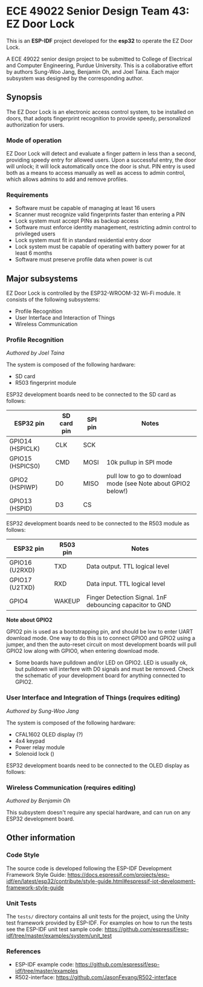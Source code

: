 # ECE 49022 Senior Design Team 43: EZ Door Lock
This is an **ESP-IDF** project developed for the **esp32** to operate the EZ Door Lock.

A ECE 49022 senior design project to be submitted to College of Electrical and Computer Engineering, Purdue University. This is a collaborative effort by authors Sung-Woo Jang, Benjamin Oh, and Joel Taina. Each major subsystem was designed by the corresponding author.

## Synopsis
The EZ Door Lock is an electronic access control system, to be installed on doors, that adopts
fingerprint recognition to provide speedy, personalized authorization for users.

### Mode of operation
EZ Door Lock will detect and evaluate a finger pattern in less than a
second, providing speedy entry for allowed users. Upon a successful entry, the door will unlock;
it will lock automatically once the door is shut. PIN entry is used both as a means to access
manually as well as access to admin control, which allows admins to add and remove profiles.

### Requirements
* Software must be capable of managing at least 16 users
* Scanner must recognize valid fingerprints faster than entering a PIN
* Lock system must accept PINs as backup access
* Software must enforce identity management, restricting admin control to privileged users
* Lock system must fit in standard residential entry door
* Lock system must be capable of operating with battery power for at least 6 months
* Software must preserve profile data when power is cut

## Major subsystems
EZ Door Lock is controlled by the ESP32-WROOM-32 Wi-Fi module. It consists of the following subsystems:
* Profile Recognition
* User Interface and Interaction of Things
* Wireless Communication

### Profile Recognition
*Authored by Joel Taina*

The system is composed of the following hardware:
* SD card
* R503 fingerprint module

ESP32 development boards need to be connected to the SD card as follows:

ESP32 pin        | SD card pin | SPI pin  | Notes
-----------------|-------------|----------|------------
GPIO14 (HSPICLK) | CLK         | SCK      | 
GPIO15 (HSPICS0) | CMD         | MOSI     | 10k pullup in SPI mode
GPIO2  (HSPIWP)  | D0          | MISO     | pull low to go to download mode (see Note about GPIO2 below!) 
GPIO13 (HSPID)   | D3          | CS       | 

ESP32 development boards need to be connected to the R503 module as follows:

ESP32 pin        | R503 pin | Notes
-----------------|----------|------------
GPIO16 (U2RXD)   | TXD      | Data output. TTL logical level
GPIO17 (U2TXD)   | RXD      | Data input. TTL logical level
GPIO4            | WAKEUP   | Finger Detection Signal. 1nF debouncing capacitor to GND

**Note about GPIO2**

GPIO2 pin is used as a bootstrapping pin, and should be low to enter UART download mode. One way to do this is to connect GPIO0 and GPIO2 using a jumper, and then the auto-reset circuit on most development boards will pull GPIO2 low along with GPIO0, when entering download mode.

- Some boards have pulldown and/or LED on GPIO2. LED is usually ok, but pulldown will interfere with D0 signals and must be removed. Check the schematic of your development board for anything connected to GPIO2.

### User Interface and Integration of Things (requires editing)
*Authored by Sung-Woo Jang*

The system is composed of the following hardware:
* CFAL1602 OLED display (?)
* 4x4 keypad
* Power relay module
* Solenoid lock ()

ESP32 development boards need to be connected to the OLED display as follows:

### Wireless Communication (requires editing)
*Authored by Benjamin Oh*

This subsystem doesn't require any special hardware, and can run on any ESP32 development board.

## Other information

### Code Style
The source code is developed following the ESP-IDF Development Framework Style Guide: https://docs.espressif.com/projects/esp-idf/en/latest/esp32/contribute/style-guide.html#espressif-iot-development-framework-style-guide

### Unit Tests
The `tests/` directory contains all unit tests for the project, using the Unity test framework provided by ESP-IDF. For examples on how to run the tests see the ESP-IDF unit test sample code: https://github.com/espressif/esp-idf/tree/master/examples/system/unit_test

### References
* ESP-IDF example code: https://github.com/espressif/esp-idf/tree/master/examples
* R502-interface: https://github.com/JasonFevang/R502-interface
